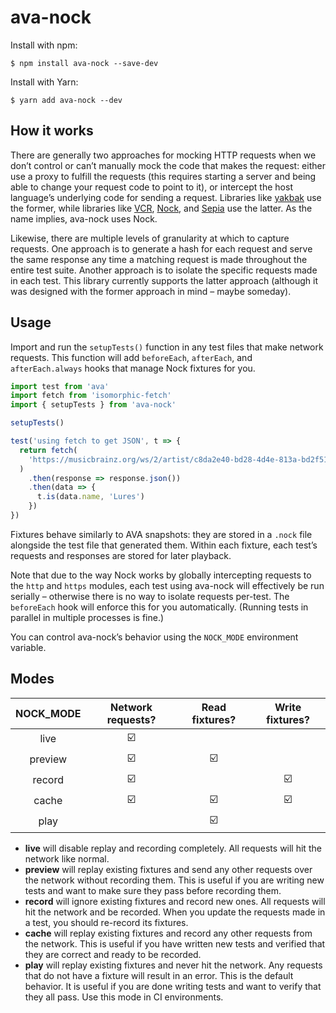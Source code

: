 # ava-nock

Install with npm:

```console
$ npm install ava-nock --save-dev
```

Install with Yarn:

```console
$ yarn add ava-nock --dev
```

## How it works

There are generally two approaches for mocking HTTP requests when we don’t
control or can’t manually mock the code that makes the request: either use a
proxy to fulfill the requests (this requires starting a server and being able to
change your request code to point to it), or intercept the host language’s
underlying code for sending a request. Libraries like
[yakbak](https://github.com/flickr/yakbak) use the former, while libraries like
[VCR](https://github.com/vcr/vcr), [Nock](https://github.com/node-nock/nock),
and [Sepia](https://github.com/linkedin/sepia) use the latter. As the name
implies, ava-nock uses Nock.

Likewise, there are multiple levels of granularity at which to capture requests.
One approach is to generate a hash for each request and serve the same response
any time a matching request is made throughout the entire test suite. Another
approach is to isolate the specific requests made in each test. This library
currently supports the latter approach (although it was designed with the former
approach in mind – maybe someday).

## Usage

Import and run the `setupTests()` function in any test files that make network
requests. This function will add `beforeEach`, `afterEach`, and
`afterEach.always` hooks that manage Nock fixtures for you.

```js
import test from 'ava'
import fetch from 'isomorphic-fetch'
import { setupTests } from 'ava-nock'

setupTests()

test('using fetch to get JSON', t => {
  return fetch(
    'https://musicbrainz.org/ws/2/artist/c8da2e40-bd28-4d4e-813a-bd2f51958ba8?fmt=json'
  )
    .then(response => response.json())
    .then(data => {
      t.is(data.name, 'Lures')
    })
})
```

Fixtures behave similarly to AVA snapshots: they are stored in a `.nock` file
alongside the test file that generated them. Within each fixture, each test’s
requests and responses are stored for later playback.

Note that due to the way Nock works by globally intercepting requests to the
`http` and `https` modules, each test using ava-nock will effectively be run
serially – otherwise there is no way to isolate requests per-test. The
`beforeEach` hook will enforce this for you automatically. (Running tests in
parallel in multiple processes is fine.)

You can control ava-nock’s behavior using the `NOCK_MODE` environment variable.

## Modes

| NOCK_MODE |    Network requests?    |     Read fixtures?      |     Write fixtures?     |
| :-------: | :---------------------: | :---------------------: | :---------------------: |
|   live    | :ballot_box_with_check: |                         |                         |
|  preview  | :ballot_box_with_check: | :ballot_box_with_check: |                         |
|  record   | :ballot_box_with_check: |                         | :ballot_box_with_check: |
|   cache   | :ballot_box_with_check: | :ballot_box_with_check: | :ballot_box_with_check: |
|   play    |                         | :ballot_box_with_check: |                         |

* **live** will disable replay and recording completely. All requests will hit
  the network like normal.
* **preview** will replay existing fixtures and send any other requests over the
  network without recording them. This is useful if you are writing new tests
  and want to make sure they pass before recording them.
* **record** will ignore existing fixtures and record new ones. All requests
  will hit the network and be recorded. When you update the requests made in a
  test, you should re-record its fixtures.
* **cache** will replay existing fixtures and record any other requests from the
  network. This is useful if you have written new tests and verified that they
  are correct and ready to be recorded.
* **play** will replay existing fixtures and never hit the network. Any requests
  that do not have a fixture will result in an error. This is the default
  behavior. It is useful if you are done writing tests and want to verify that
  they all pass. Use this mode in CI environments.
